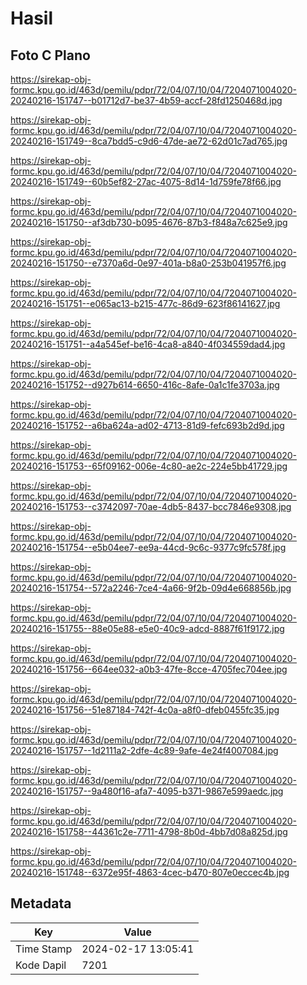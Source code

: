 # Hasil

## Foto C Plano

https://sirekap-obj-formc.kpu.go.id/463d/pemilu/pdpr/72/04/07/10/04/7204071004020-20240216-151747--b01712d7-be37-4b59-accf-28fd1250468d.jpg

https://sirekap-obj-formc.kpu.go.id/463d/pemilu/pdpr/72/04/07/10/04/7204071004020-20240216-151749--8ca7bdd5-c9d6-47de-ae72-62d01c7ad765.jpg

https://sirekap-obj-formc.kpu.go.id/463d/pemilu/pdpr/72/04/07/10/04/7204071004020-20240216-151749--60b5ef82-27ac-4075-8d14-1d759fe78f66.jpg

https://sirekap-obj-formc.kpu.go.id/463d/pemilu/pdpr/72/04/07/10/04/7204071004020-20240216-151750--af3db730-b095-4676-87b3-f848a7c625e9.jpg

https://sirekap-obj-formc.kpu.go.id/463d/pemilu/pdpr/72/04/07/10/04/7204071004020-20240216-151750--e7370a6d-0e97-401a-b8a0-253b041957f6.jpg

https://sirekap-obj-formc.kpu.go.id/463d/pemilu/pdpr/72/04/07/10/04/7204071004020-20240216-151751--e065ac13-b215-477c-86d9-623f86141627.jpg

https://sirekap-obj-formc.kpu.go.id/463d/pemilu/pdpr/72/04/07/10/04/7204071004020-20240216-151751--a4a545ef-be16-4ca8-a840-4f034559dad4.jpg

https://sirekap-obj-formc.kpu.go.id/463d/pemilu/pdpr/72/04/07/10/04/7204071004020-20240216-151752--d927b614-6650-416c-8afe-0a1c1fe3703a.jpg

https://sirekap-obj-formc.kpu.go.id/463d/pemilu/pdpr/72/04/07/10/04/7204071004020-20240216-151752--a6ba624a-ad02-4713-81d9-fefc693b2d9d.jpg

https://sirekap-obj-formc.kpu.go.id/463d/pemilu/pdpr/72/04/07/10/04/7204071004020-20240216-151753--65f09162-006e-4c80-ae2c-224e5bb41729.jpg

https://sirekap-obj-formc.kpu.go.id/463d/pemilu/pdpr/72/04/07/10/04/7204071004020-20240216-151753--c3742097-70ae-4db5-8437-bcc7846e9308.jpg

https://sirekap-obj-formc.kpu.go.id/463d/pemilu/pdpr/72/04/07/10/04/7204071004020-20240216-151754--e5b04ee7-ee9a-44cd-9c6c-9377c9fc578f.jpg

https://sirekap-obj-formc.kpu.go.id/463d/pemilu/pdpr/72/04/07/10/04/7204071004020-20240216-151754--572a2246-7ce4-4a66-9f2b-09d4e668856b.jpg

https://sirekap-obj-formc.kpu.go.id/463d/pemilu/pdpr/72/04/07/10/04/7204071004020-20240216-151755--88e05e88-e5e0-40c9-adcd-8887f61f9172.jpg

https://sirekap-obj-formc.kpu.go.id/463d/pemilu/pdpr/72/04/07/10/04/7204071004020-20240216-151756--664ee032-a0b3-47fe-8cce-4705fec704ee.jpg

https://sirekap-obj-formc.kpu.go.id/463d/pemilu/pdpr/72/04/07/10/04/7204071004020-20240216-151756--51e87184-742f-4c0a-a8f0-dfeb0455fc35.jpg

https://sirekap-obj-formc.kpu.go.id/463d/pemilu/pdpr/72/04/07/10/04/7204071004020-20240216-151757--1d2111a2-2dfe-4c89-9afe-4e24f4007084.jpg

https://sirekap-obj-formc.kpu.go.id/463d/pemilu/pdpr/72/04/07/10/04/7204071004020-20240216-151757--9a480f16-afa7-4095-b371-9867e599aedc.jpg

https://sirekap-obj-formc.kpu.go.id/463d/pemilu/pdpr/72/04/07/10/04/7204071004020-20240216-151758--44361c2e-7711-4798-8b0d-4bb7d08a825d.jpg

https://sirekap-obj-formc.kpu.go.id/463d/pemilu/pdpr/72/04/07/10/04/7204071004020-20240216-151748--6372e95f-4863-4cec-b470-807e0eccec4b.jpg


## Metadata

| Key        | Value               |
| ---------- | ------------------- |
| Time Stamp | 2024-02-17 13:05:41 |
| Kode Dapil | 7201                |



